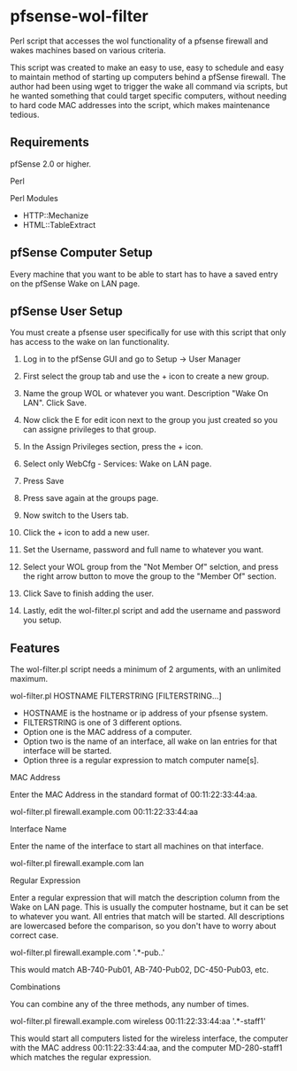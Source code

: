 pfsense-wol-filter
==================

Perl script that accesses the wol functionality of a pfsense firewall and wakes machines based on various criteria.

This script was created to make an easy to use, easy to schedule and easy to maintain method of starting up computers behind a pfSense firewall.  The author had been using wget to trigger the wake all command via scripts, but he wanted something that could target specific computers, without needing to hard code MAC addresses into the script, which makes maintenance tedious.

Requirements
------------

pfSense 2.0 or higher.

Perl

Perl Modules
* HTTP::Mechanize
* HTML::TableExtract

pfSense Computer Setup
----------------------

Every machine that you want to be able to start has to have a saved entry on the
pfSense Wake on LAN page.

pfSense User Setup
-------------
You must create a pfsense user specifically for use with this script that only
has access to the wake on lan functionality.

1. Log in to the pfSense GUI and go to Setup -> User Manager

2. First select the group tab and use the + icon to create a new group.

3. Name the group WOL or whatever you want.
   Description "Wake On LAN". 
   Click Save.

4. Now click the E for edit icon next to the group you just created so you can
assigne privileges to that group.

5. In the Assign Privileges section, press the + icon.
6. Select only WebCfg - Services: Wake on LAN page.
7. Press Save
8. Press save again at the groups page.

9. Now switch to the Users tab.
10. Click the + icon to add a new user.

11. Set the Username, password and full name to whatever you want.

12. Select your WOL group from the "Not Member Of" selction, and press the
right arrow button to move the group to the "Member Of" section.

13. Click Save to finish adding the user.

14. Lastly, edit the wol-filter.pl script and add the username and password you setup.

Features
-------------

The wol-filter.pl script needs a minimum of 2 arguments, with an unlimited maximum.

wol-filter.pl HOSTNAME FILTERSTRING [FILTERSTRING...]

 * HOSTNAME is the hostname or ip address of your pfsense system.
 * FILTERSTRING is one of 3 different options.
  * Option one is the MAC address of a computer.
  * Option two is the name of an interface, all wake on lan entries for that interface will be started.
  * Option three is a regular expression to match computer name[s].

MAC Address

  Enter the MAC Address in the standard format of 00:11:22:33:44:aa.

wol-filter.pl firewall.example.com 00:11:22:33:44:aa

Interface Name

  Enter the name of the interface to start all machines on that interface.

wol-filter.pl firewall.example.com lan

Regular Expression

 Enter a regular expression that will match the description column from the Wake on LAN page.  This is usually the computer hostname, but it can be set to whatever you want.  All entries that match will be started.  All descriptions are lowercased before the comparison, so you don't have to worry about correct case.

wol-filter.pl firewall.example.com '.*-pub..'

This would match AB-740-Pub01, AB-740-Pub02, DC-450-Pub03, etc.

Combinations

You can combine any of the three methods, any number of times.

wol-filter.pl firewall.example.com wireless 00:11:22:33:44:aa '.*-staff1'

This would start all computers listed for the wireless interface, the computer with the MAC address 00:11:22:33:44:aa, and the computer MD-280-staff1 which matches the regular expression.

